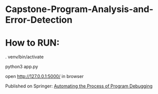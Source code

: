 # Capstone-Program-Analysis-and-Error-Detection
# How to RUN:

. venv/bin/activate

python3 app.py

open http://127.0.0.1:5000/ in browser

Published on Springer: [Automating the Process of Program Debugging](https://link.springer.com/chapter/10.1007/978-981-19-5221-0_38)
